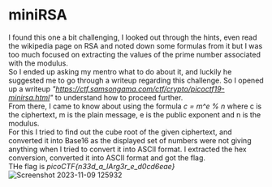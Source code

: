 # miniRSA  
I found this one a bit challenging, I looked out through the hints, even read the wikipedia page on RSA and noted down some formulas from it but I was too much focused on extracting the values of the prime number associated with the modulus.  
So I ended up asking my mentro what to do about it, and luckily he suggested me to go through a writeup regarding this challenge. So I opened up a writeup _"https://ctf.samsongama.com/ctf/crypto/picoctf19-minirsa.html"_ to understand how to proceed further.  
From there, I came to know about using the formula _c = m^e % n_ where c is the ciphertext, m is the plain message, e is the public exponent and n is the modulus.  
For this I tried to find out the cube root of the given ciphertext, and converted it into Base16 as the displayed set of numbers were not giving anything when I tried to convert it into ASCII format. I extracted the hex conversion, converted it into ASCII format and got the flag.  
THe flag is _picoCTF{n33d_a_lArg3r_e_d0cd6eae}_  
![Screenshot 2023-11-09 125932](https://github.com/SuniCoder9567/Crypt0n1t3/assets/89261516/73a0549a-a2ca-4a72-afae-afcf1d9089b6)
